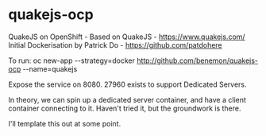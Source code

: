 # quakejs-ocp
QuakeJS on OpenShift - Based on QuakeJS - https://www.quakejs.com/
Initial Dockerisation by Patrick Do - https://github.com/patdohere

To run:
oc new-app --strategy=docker http://github.com/benemon/quakejs-ocp --name=quakejs

Expose the service on 8080. 27960 exists to support Dedicated Servers.

In theory, we can spin up a dedicated server container, and have a client container connecting to it. Haven't tried it, but the groundwork is there.

I'll template this out at some point.



